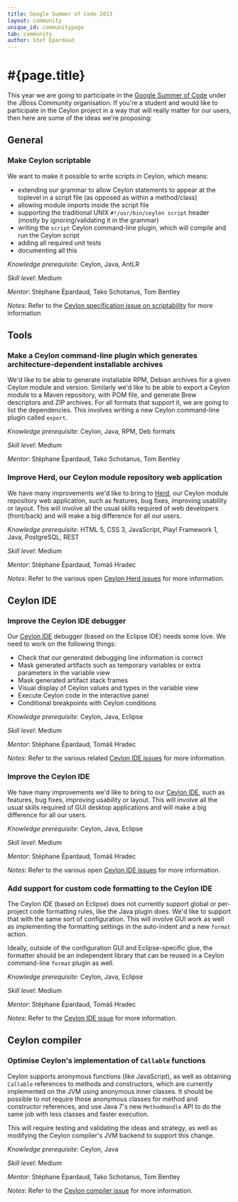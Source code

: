 ```yaml
---
title: Google Summer of Code 2013
layout: community
unique_id: communitypage
tab: community
author: Stef Epardaud
---
```

# #{page.title}

This year we are going to participate in the [Google Summer of Code](https://google-melange.appspot.com/gsoc/homepage/google/gsoc2013) 
under the JBoss Community organisation. If you're a student and would like
to participate in the Ceylon project in a way that will really matter for our users, then here are some of the ideas we're proposing:

## General

### Make Ceylon scriptable

We want to make it possible to write scripts in Ceylon, which means:

- extending our grammar to allow Ceylon statements to appear at the toplevel in a script file (as opposed as within a method/class)
- allowing module imports inside the script file
- supporting the traditional UNIX `#!/usr/bin/ceylon script` header (mostly by ignoring/validating it in the grammar)
- writing the `script` Ceylon command-line plugin, which will compile and run the Ceylon script
- adding all required unit tests
- documenting all this
 
_Knowledge prerequisite_: Ceylon, Java, AntLR
 
_Skill level_: Medium
 
_Mentor_: Stéphane Épardaud, Tako Schotanus, Tom Bentley
 
_Notes_: Refer to the [Ceylon specification issue on scriptability](https://github.com/ceylon/ceylon-spec/issues/200) for more information

## Tools

### Make a Ceylon command-line plugin which generates architecture-dependent installable archives

We'd like to be able to generate installable RPM, Debian archives for a given Ceylon module and version. Similarly we'd like to
be able to export a Ceylon module to a Maven repository, with POM file, and generate Brew descriptors and ZIP archives. For all
formats that support it, we are going to list the dependencies. This involves writing a new Ceylon command-line plugin called `export`.

_Knowledge prerequisite_: Ceylon, Java, RPM, Deb formats
 
_Skill level_: Medium
 
_Mentor_: Stéphane Épardaud, Tako Schotanus, Tom Bentley
 
### Improve Herd, our Ceylon module repository web application

We have many improvements we'd like to bring to [Herd](http://modules.ceylon-lang.org), our Ceylon module repository web application, 
such as features, bug fixes, improving
usability or layout. This will involve all the usual skills required of web developers (front/back) and will make a big difference for
all our users.
 
_Knowledge prerequisite_: HTML 5, CSS 3, JavaScript, Play! Framework 1, Java, PostgreSQL, REST
 
_Skill level_: Medium
 
_Mentor_: Stéphane Épardaud, Tomáš Hradec
 
_Notes_: Refer to the various open [Ceylon Herd issues](https://github.com/ceylon/ceylon-herd/issues?state=open) for more information.

## Ceylon IDE

### Improve the Ceylon IDE debugger

Our [Ceylon IDE](http://ceylon-lang.org/documentation/1.0/ide/) debugger (based on the Eclipse IDE) needs some love.
We need to work on the following things:

- Check that our generated debugging line information is correct
- Mask generated artifacts such as temporary variables or extra parameters in the variable view
- Mask generated artifact stack frames
- Visual display of Ceylon values and types in the variable view
- Execute Ceylon code in the interactive panel
- Conditional breakpoints with Ceylon conditions

_Knowledge prerequisite_: Ceylon, Java, Eclipse

_Skill level_: Medium
 
_Mentor_: Stéphane Épardaud, Tomáš Hradec
 
_Notes_: Refer to the various related [Ceylon IDE issues](https://github.com/ceylon/ceylon-ide-eclipse/issues/search?q=debug) for more information.

### Improve the Ceylon IDE

We have many improvements we'd like to bring to our [Ceylon IDE](http://ceylon-lang.org/documentation/1.0/ide/), 
such as features, bug fixes, improving usability or layout. This will involve all the usual skills required of GUI desktop applications
and will make a big difference for all our users.

_Knowledge prerequisite_: Ceylon, Java, Eclipse
 
_Skill level_: Medium
 
_Mentor_: Stéphane Épardaud, Tomáš Hradec
 
_Notes_: Refer to the various open [Ceylon IDE issues](https://github.com/ceylon/ceylon-ide-eclipse/issues?state=open) for more information.

### Add support for custom code formatting to the Ceylon IDE

The Ceylon IDE (based on Eclipse) does not currently support global or per-project code formatting rules, like the Java plugin does.
We'd like to support that with the same sort of configuration. This will involve GUI work as well as implementing the formatting
settings in the auto-indent and a new `format` action.

Ideally, outside of the configuration GUI and Eclipse-specific glue, the formatter should be an independent library that can be
reused in a Ceylon command-line `format` plugin as well.

_Knowledge prerequisite_: Ceylon, Java, Eclipse
 
_Skill level_: Medium
 
_Mentor_: Stéphane Épardaud, Tomáš Hradec
 
_Notes_: Refer to the [Ceylon IDE issue](https://github.com/ceylon/ceylon-ide-eclipse/issues/385) for more information.

## Ceylon compiler

### Optimise Ceylon's implementation of `Callable` functions

Ceylon supports anonymous functions (like JavaScript), as well as obtaining `Callable` references to methods and constructors, which
are currently implemented on the JVM using anonymous inner classes. It should be possible to not require those anonymous classes
for method and constructor references, and use Java 7's new `MethodHandle` API to do the same job with less classes and faster
execution.

This will require testing and validating the ideas and strategy, as well as modifying the Ceylon compiler's JVM backend to support this
change.

_Knowledge prerequisite_: Ceylon, Java
 
_Skill level_: Medium
 
_Mentor_: Stéphane Épardaud, Tako Schotanus, Tom Bentley
 
_Notes_: Refer to the [Ceylon compiler issue](https://github.com/ceylon/ceylon-compiler/issues/557) for more information.